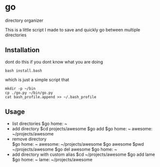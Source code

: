 go
=============

directory organizer

This is a little script I made to save and quickly go between multiple directories

Installation
------------

dont do this if you dont know what you are doing

    bash install.bash

which is just a simple script that 

    mkdir -p ~/bin
    cp ./go.py ~/bin/go.py
    cat bash_profile.append >> ~/.bash_profile
    

Usage
-----
* list directories
    $go
    home: ~
* add directory
    $cd projects/awesome
    $go add
    $go
    home: ~
    awesome: ~/projects/awesome
* remove directory    
    $go
    home: ~
    awesome: ~/projects/awesome
    $go awesome
    $pwd
    ~/projects/awesome
    $go del awesome
    $go
    home: ~
* add directory with custom alias
    $cd ~/projects/awesome
    $go add lame
    $go
    home: ~
    lame: ~/projects/awesome
    
    
    
    
